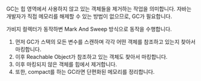 GC는 힙 영역에서 사용하지 않고 있는 객체들을 제거하는 작업을 의미합니다.
자바는 개발자가 직접 메모리를 해제할 수 있는 방법이 없으므로, GC가 필요합니다.

가비지  컬렉터가 동작하변 Mark And Sweep 방식으로 동작을 수행합니다.
1. 먼저 GC가 스택의 모든 변수를 스캔하며 각각 어떤 객체를 참조하고 있는지 찾아서 마킹합니다.
2. 이후 Reachable Object가 참조하고 있는 객체도 찾아서 마킹합니다.
3. 이후 마킹되지 않은 객체를 힙에서 제거합니다.
4. 또한, compact를 하는 GC라면 단편화된 메모리를 정리합니다.